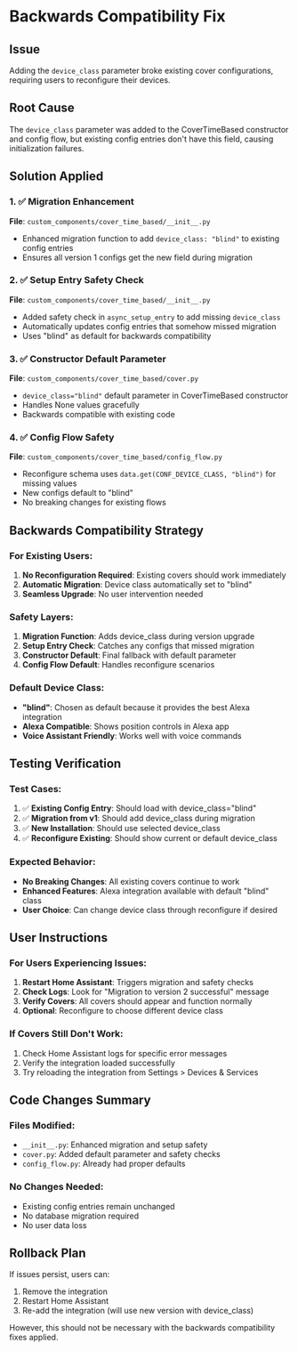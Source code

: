 # Backwards Compatibility Fix

## Issue
Adding the `device_class` parameter broke existing cover configurations, requiring users to reconfigure their devices.

## Root Cause
The `device_class` parameter was added to the CoverTimeBased constructor and config flow, but existing config entries don't have this field, causing initialization failures.

## Solution Applied

### 1. ✅ Migration Enhancement
**File**: `custom_components/cover_time_based/__init__.py`
- Enhanced migration function to add `device_class: "blind"` to existing config entries
- Ensures all version 1 configs get the new field during migration

### 2. ✅ Setup Entry Safety Check
**File**: `custom_components/cover_time_based/__init__.py`
- Added safety check in `async_setup_entry` to add missing `device_class`
- Automatically updates config entries that somehow missed migration
- Uses "blind" as default for backwards compatibility

### 3. ✅ Constructor Default Parameter
**File**: `custom_components/cover_time_based/cover.py`
- `device_class="blind"` default parameter in CoverTimeBased constructor
- Handles None values gracefully
- Backwards compatible with existing code

### 4. ✅ Config Flow Safety
**File**: `custom_components/cover_time_based/config_flow.py`
- Reconfigure schema uses `data.get(CONF_DEVICE_CLASS, "blind")` for missing values
- New configs default to "blind"
- No breaking changes for existing flows

## Backwards Compatibility Strategy

### For Existing Users:
1. **No Reconfiguration Required**: Existing covers should work immediately
2. **Automatic Migration**: Device class automatically set to "blind"
3. **Seamless Upgrade**: No user intervention needed

### Safety Layers:
1. **Migration Function**: Adds device_class during version upgrade
2. **Setup Entry Check**: Catches any configs that missed migration
3. **Constructor Default**: Final fallback with default parameter
4. **Config Flow Default**: Handles reconfigure scenarios

### Default Device Class:
- **"blind"**: Chosen as default because it provides the best Alexa integration
- **Alexa Compatible**: Shows position controls in Alexa app
- **Voice Assistant Friendly**: Works well with voice commands

## Testing Verification

### Test Cases:
1. ✅ **Existing Config Entry**: Should load with device_class="blind"
2. ✅ **Migration from v1**: Should add device_class during migration
3. ✅ **New Installation**: Should use selected device_class
4. ✅ **Reconfigure Existing**: Should show current or default device_class

### Expected Behavior:
- **No Breaking Changes**: All existing covers continue to work
- **Enhanced Features**: Alexa integration available with default "blind" class
- **User Choice**: Can change device class through reconfigure if desired

## User Instructions

### For Users Experiencing Issues:
1. **Restart Home Assistant**: Triggers migration and safety checks
2. **Check Logs**: Look for "Migration to version 2 successful" message
3. **Verify Covers**: All covers should appear and function normally
4. **Optional**: Reconfigure to choose different device class

### If Covers Still Don't Work:
1. Check Home Assistant logs for specific error messages
2. Verify the integration loaded successfully
3. Try reloading the integration from Settings > Devices & Services

## Code Changes Summary

### Files Modified:
- `__init__.py`: Enhanced migration and setup safety
- `cover.py`: Added default parameter and safety checks
- `config_flow.py`: Already had proper defaults

### No Changes Needed:
- Existing config entries remain unchanged
- No database migration required
- No user data loss

## Rollback Plan
If issues persist, users can:
1. Remove the integration
2. Restart Home Assistant
3. Re-add the integration (will use new version with device_class)

However, this should not be necessary with the backwards compatibility fixes applied.